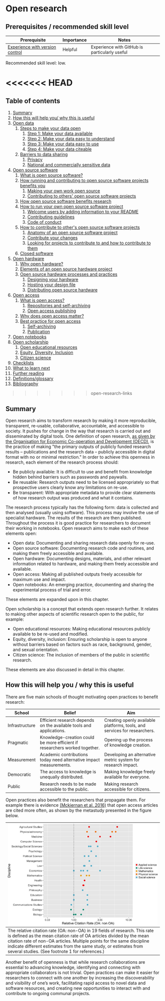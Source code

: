 # Open research

## Prerequisites / recommended skill level

| Prerequisite | Importance | Notes |
| -------------|----------|------|
| [Experience with version control](/version_control/version_control) | Helpful | Experience with GitHub is particularly useful |

Recommended skill level: low.

<<<<<<< HEAD
=======

## Table of contents

1. [Summary](#summary)
2. [How this will help you/ why this is useful](#how-this-will-help-you-why-this-is-useful)
3. [Open data](/open_research/01/opendata#open-data)
    1. [Steps to make your data open](/open_research/01/opendata#steps-to-make-your-data-open)
        1. [Step 1: Make your data available](/open_research/01/opendata#step-1-make-your-data-available)
        2. [Step 2: Make your data easy to understand](/open_research/01/opendata#step-2-make-your-data-easy-to-understand)
        3. [Step 3: Make your data easy to use](/open_research/01/opendata#step-3-make-your-data-easy-to-use)
        4. [Step 4: Make your data citeable](/open_research/01/opendata#step-4-make-your-data-citeable)
    2. [Barriers to data sharing](/open_research/01/opendata#barriers-to-data-sharing)
        1. [Privacy](/open_research/01/opendata#privacy)
        2. [National and commercially sensitive data](/open_research/01/opendata#national-and-commercially-sensitive-data)
4. [Open source software](/open_research/02/opensourcesoftware#open-source-software)
    1. [What is open source software?](/open_research/02/opensourcesoftware.html#what-is-open-source-software)
    2. [How running and contributing to open source software projects benefits you](/open_research/02/opensourcesoftware.html#how-running-and-contributing-to-open-source-software-projects-benefits-you)
        1. [Making your own work open source](/open_research/02/opensourcesoftware.html#making-your-own-work-open-source)
        2. [Contributing to others' open source software projects](/open_research/02/opensourcesoftware.html#contributing-to-others-open-source-software-projects)
    3. [How open source software benefits research](/open_research/02/opensourcesoftware.html#how-open-source-software-benefits-research)
    4. [How to run your own open source software project](/open_research/02/opensourcesoftware.html#how-to-run-your-own-open-source-software-project)
        1. [Welcome users by adding information to your README](/open_research/02/opensourcesoftware.html#welcome-users-by-adding-information-to-your-readme)
        2. [Contributing guidelines](/open_research/02/opensourcesoftware.html#contributing-guidelines)
        3. [Code of conduct](/open_research/02/opensourcesoftware.html#code-of-conduct)
    5. [How to contribute to other's open source software projects](/open_research/02/opensourcesoftware.html#how-to-contribute-to-others-open-source-software-projects)
        1. [Anatomy of an open source software project](/open_research/02/opensourcesoftware.html#anatomy-of-an-open-source-software-project)
        2. [Contribute your changes](/open_research/02/opensourcesoftware.html#contribute-your-changes)
        3. [Looking for projects to contribute to and how to contribute to them](/open_research/02/opensourcesoftware.html#looking-for-projects-to-contribute-to-and-how-to-contribute-to-them)
    6. [Closed software](/open_research/02/opensourcesoftware.html#closed-software)
5. [Open hardware](/open_research/03/openhardware#open-hardware)
    1. [Why open hardware?](/open_research/03/openhardware#why-open-hardware)
    2. [Elements of an open source hardware project](/open_research/03/openhardware#elements-of-an-open-source-hardware-project)
    3. [Open source hardware processes and practices](/open_research/03/openhardware#open-source-hardware-processes-and-practices)
        1. [Designing your hardware](/open_research/03/openhardware#designing-your-hardware)
        2. [Hosting your design file](/open_research/03/openhardware#hosting-your-design-files)
        3. [Distributing open source hardware](/open_research/03/openhardware#distributing-open-source-hardware)
6. [Open access](/open_research/04/openaccess#open-access)
    1. [What is open access?](/open_research/04/openaccess#what-is-open-access)
        1. [Repositories and self-archiving](/open_research/04/openaccess#repositories-and-self-archiving)
        2. [Open access publishing](/open_research/04/openaccess#open-access-publishing)
    2. [Why does open access matter?](/open_research/04/openaccess#why-does-open-access-matter)
    3. [Best practice for open access](/open_research/04/openaccess#best-practice-for-open-access)
        1. [Self-archiving](/open_research/04/openaccess#self-archiving)
        2. [Publication](/open_research/04/openaccess#publication)
7. [Open notebooks](/open_research/05/opennotebooks#open-notebooks)
8. [Open scholarship](/open_research/06/openscholarship#open-scholarship)
    1. [Open educational resources](/open_research/06/openscholarship#open-educational-resources)
    2. [Equity, Diversity, Inclusion](/open_research/06/openscholarship#equity-diversity-inclusion)
    3. [Citizen science](/open_research/06/openscholarship#citizen-science)
9. [Checklists](/open_research/07/resources#checklists)
10. [What to learn next](/open_research/07/resources#what-to-learn-next)
11. [Further reading](/open_research/07/resources#further-reading)
12. [Definitions/glossary](/open_research/07/resources#definitionsglossary)
13. [Bibliography](/open_research/07/resources#bibliography)

>>>>>>> open-research-links
## Summary

Open research aims to transform research by making it more reproducible, transparent, re-usable, collaborative, accountable, and accessible to society. It pushes for change in the way that research is carried out and disseminated by digital tools. One definition of open research, [as given by the Organisation for Economic Co-operation and Development (OECD)](https://www.fct.pt/dsi/docs/Making_Open_Science_a_Reality.pdf "Making Open Science a Reality, OECD Science, Technology and Industry Policy Papers No. 25"), is the practice of making "the primary outputs of publicly funded research results – publications and the research data – publicly accessible in digital format with no or minimal restriction." In order to achieve this openness in research, each element of the research process should:

- Be publicly available: It is difficult to use and benefit from knowledge hidden behind barriers such as passwords and paywalls.
- Be reusable: Research outputs need to be licensed appropriately so that prospective users clearly know any limitations on re-use.
- Be transparent: With appropriate metadata to provide clear statements of how research output was produced and what it contains.

The research process typically has the following form: data is collected and then analysed (usually using software). This process may involve the use of specialist hardware. The results of the research are then published. Throughout the process it is good practice for researchers to document their working in notebooks. Open research aims to make each of these elements open:

- Open data: Documenting and sharing research data openly for re-use.
- Open source software: Documenting research code and routines, and making them freely accessible and available.
- Open hardware: Documenting designs, materials, and other relevant information related to hardware, and making them freely accessible and available.
- Open access: Making all published outputs freely accessible for maximum use and impact.
- Open notebooks: An emerging practice, documenting and sharing the experimental process of trial and error.

These elements are expanded upon in this chapter.

Open scholarship is a concept that extends open research further. It relates to making other aspects of scientific research open to the public, for example:

- Open educational resources: Making educational resources publicly available to be re-used and modified.
- Equity, diversity, inclusion: Ensuring scholarship is open to anyone without barriers based on factors such as race, background, gender, and sexual orientation.
- Citizen science: The inclusion of members of the public in scientific research.

These elements are also discussed in detail in this chapter.

## How this will help you / why this is useful

There are five main schools of thought motivating open practices to benefit research:

| School                     | Belief               | Aim                                               |
| -------------------------- | -------------------- | ------------------------------------------------- |
| Infrastructure | Efficient research depends on the available tools and applications. | Creating openly available platforms, tools, and services for researchers. |
| Pragmatic | Knowledge-creation could be more efficient if researchers worked together. | Opening up the process of knowledge creation. |
| Measurement | Academic contributions today need alternative impact measurements. | Developing an alternative metric system for research impact. |
| Democratic | The access to knowledge is unequally distributed. | Making knowledge freely available for everyone. |
| Public | Research needs to be made accessible to the public. | Making research accessible for citizens. |

Open practices also benefit the researchers that propagate them. For example there is evidence [(Mckiernan et al. 2016)](https://elifesciences.org/articles/16800) that open access articles are cited more often, as shown by the metastudy presented in the figure below.

| ![open_access_citatations](../figures/open_access_citatations.jpg) |
| -----------------------------------------------------|
| The relative citation rate (OA: non-OA) in 19 fields of research. This rate is defined as the mean citation rate of OA articles divided by the mean citation rate of non-OA articles. Multiple points for the same discipline indicate different estimates from the same study, or estimates from several studies. (See footnote 1 for references.) |

Another benefit of openness is that while research collaborations are essential to advancing knowledge, identifying and connecting with appropriate collaborators is not trivial. Open practices can make it easier for researchers to connect with one another by increasing the discoverability and visibility of one’s work, facilitating rapid access to novel data and software resources, and creating new opportunities to interact with and contribute to ongoing communal projects.

